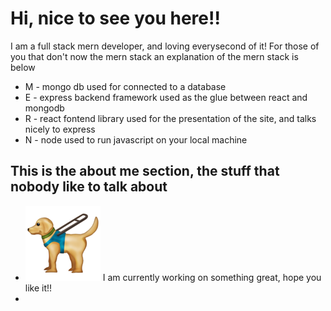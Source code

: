 # Hi, nice to see you here!!

I am a full stack mern developer, and loving everysecond of it!
For those of you that don't now the mern stack an explanation of the mern stack is below

-   M - mongo db used for connected to a database
-   E - express backend framework used as the glue between react and mongodb
-   R - react fontend library used for the presentation of the site, and talks nicely to express
-   N - node used to run javascript on your local machine

## This is the about me section, the stuff that nobody like to talk about

-   <img src="guide-dog_1f9ae.png" alt="guide dog">
    I am currently working on something great, hope you like it!!
-
